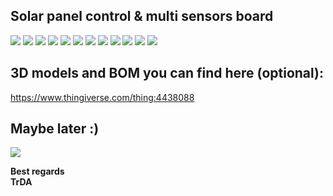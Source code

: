 ## Solar panel control & multi sensors board
![](https://raw.githubusercontent.com/TrDA-hab/Projects/master/Solar/Solar0.jpg)
![](https://raw.githubusercontent.com/TrDA-hab/Projects/master/Solar/Solar1.jpg)
![](https://raw.githubusercontent.com/TrDA-hab/Projects/master/Solar/20200606_145204.jpg)
![](https://raw.githubusercontent.com/TrDA-hab/Projects/master/Solar/Solav%20v2.jpg)
![](https://raw.githubusercontent.com/TrDA-hab/Projects/master/Solar/Solar%20graph.jpg)
![](https://raw.githubusercontent.com/TrDA-hab/Projects/master/Solar/20200309_161455.jpg)
![](https://raw.githubusercontent.com/TrDA-hab/Projects/master/Solar/20200312_232513.jpg)
![](https://raw.githubusercontent.com/TrDA-hab/Projects/master/Solar/05.jpg)
![](https://raw.githubusercontent.com/TrDA-hab/Projects/master/Solar/20200428_215212.jpg)
![](https://raw.githubusercontent.com/TrDA-hab/Projects/master/Solar/DPPA.jpg)
![](https://raw.githubusercontent.com/TrDA-hab/Projects/master/Solar/20200428_215905.jpg)
![](https://raw.githubusercontent.com/TrDA-hab/Projects/master/Solar/20200428_214347.jpg)

## **3D models** and **BOM** you can find here (optional):   
https://www.thingiverse.com/thing:4438088  

## Maybe later :)   
![](https://raw.githubusercontent.com/TrDA-hab/Projects/master/Solar/20210208_221613.jpg)

**Best regards  
TrDA**
